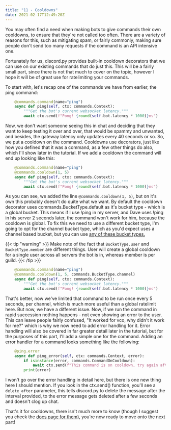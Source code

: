 ```yaml
---
title: "11 - Cooldowns"
date: 2021-02-17T12:49:20Z
---
```


You may often find a need when making bots to give commands their own cooldowns, to ensure that they're not called too often. There are a variety of reasons for this, such as mitigating spam, or fairly commonly, making sure people don't send too many requests if the command is an API intensive one.

Fortunately for us, discord.py provides built-in cooldown decorators that we can use on our existing commands that do just this. This will be a fairly small part, since there is not that much to cover on the topic, however I hope it will be of great use for ratelimiting your commands.

To start with, let's recap one of the commands we have from earlier, the ping command:

```py
    @commands.command(name="ping")
    async def ping(self, ctx: commands.Context):
        """Get the bot's current websocket latency."""
        await ctx.send(f"Pong! {round(self.bot.latency * 1000)}ms")
```

Now, we don't want someone seeing this in chat and deciding that they want to keep testing it over and over, that would be spammy and unwanted, and besides, the gateway latency only updates every 40 seconds or so. So, we put a cooldown on the command. Cooldowns use decorators, just like how you defined that it was a command, as a few other things do also, which I'll show later in the tutorial. If we add a cooldown the command will end up looking like this:

```py
    @commands.command(name="ping")
    @commands.cooldown(1, 5)
    async def ping(self, ctx: commands.Context):
        """Get the bot's current websocket latency."""
        await ctx.send(f"Pong! {round(self.bot.latency * 1000)}ms")
```

As you can see, we added the line `@commands.cooldown(1, 5)`, but on it's own this probably doesn't do quite what we want. By default the cooldown decorator uses commands.BucketType.default as it's bucket type - which is a global bucket. This means if I use !ping in my server, and Dave uses !ping in his server 2 seconds later, the command won't work for him, because the cooldown is global. To fix this we need to use a different bucket type, I'm going to opt for the channel bucket type, which as you'd expect uses a channel based bucket, but you can use [any of these bucket types.](https://discordpy.readthedocs.io/en/latest/ext/commands/api.html#discord.discord.ext.commands.BucketType)

{{< tip "warning" >}}
Make note of the fact that `BucketType.user` and `BucketType.member` are different things. User will create a global cooldown for a single user across all servers the bot is in, whereas member is per guild.
{{< /tip >}}

```py
    @commands.command(name="ping")
    @commands.cooldown(1, 5, commands.BucketType.channel)
    async def ping(self, ctx: commands.Context):
        """Get the bot's current websocket latency."""
        await ctx.send(f"Pong! {round(self.bot.latency * 1000)}ms")
```

That's better, now we've limited that command to be run once every 5 seconds, per channel, which is much more useful than a global ratelimit here. But now, we have a different issue. Now, if we run the command in rapid succession nothing happens - not even showing an error to the user. This can leave people fairly confused, "It worked for vco, why didn't it work for me?" which is why we now need to add error handling for it. Error handling will also be covered in far greater detail later in the tutorial, but for the purposes of this part, I'll add a simple one for the command. Adding an error handler for a command looks something like the following:

```py
    @ping.error
    async def ping_error(self, ctx: commands.Context, error):
        if isinstance(error, commands.CommandOnCooldown):
            await ctx.send(f"This command is on cooldown, try again after {round(error.retry_after)} seconds.", delete_after=5)
        print(error)
```

I won't go over the error handling in detail here, but there is one new thing here I should mention. If you look in the ctx.send() function, you'll see a `delete_after` parameter, this tells discord.py to delete the message after the interval provided, to the error message gets deleted after a few seconds and doesn't clog up chat.

That's it for cooldowns, there isn't much more to know (though I suggest you check the [docs page for them](https://discordpy.readthedocs.io/en/latest/ext/commands/api.html#discord.ext.commands.cooldown)), you're now ready to move onto the next part!
